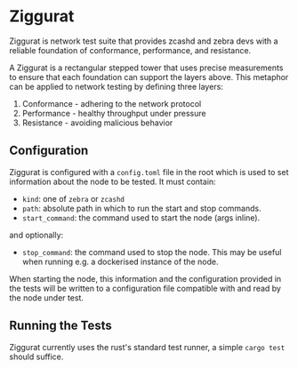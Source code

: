 # Ziggurat

Ziggurat is network test suite that provides zcashd and zebra devs with a reliable foundation of conformance, performance, and resistance.

A Ziggurat is a rectangular stepped tower that uses precise measurements to ensure that each foundation can support the layers above. This metaphor can be applied to network testing by defining three layers:

1. Conformance - adhering to the network protocol
2. Performance - healthy throughput under pressure
3. Resistance - avoiding malicious behavior

## Configuration

Ziggurat is configured with a `config.toml` file in the root which is used to set information about the node to be tested. It must contain:

- `kind`: one of `zebra` or `zcashd`
- `path`: absolute path in which to run the start and stop commands.
- `start_command`: the command used to start the node (args inline).

and optionally:

- `stop_command`: the command used to stop the node. This may be useful when running e.g. a dockerised instance of the node.

When starting the node, this information and the configuration provided in the tests will be written to a configuration file compatible with and read by the node under test.

## Running the Tests

Ziggurat currently uses the rust's standard test runner, a simple `cargo test` should suffice.
